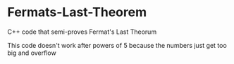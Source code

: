 # Fermats-Last-Theorem
C++ code that semi-proves Fermat's Last Theorum

This code doesn't work after powers of 5 because the numbers just get too big and overflow
